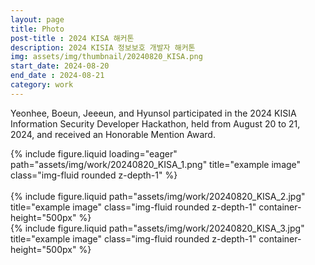 ```yaml
---
layout: page
title: Photo
post-title : 2024 KISA 해커톤
description: 2024 KISIA 정보보호 개발자 해커톤
img: assets/img/thumbnail/20240820_KISA.png
start_date: 2024-08-20
end_date : 2024-08-21
category: work
---
```


Yeonhee, Boeun, Jeeeun, and Hyunsol participated in the 2024 KISIA Information Security Developer Hackathon, held from August 20 to 21, 2024, and received an Honorable Mention Award.

<div class="row">
    <div class="col-sm mt-3 mt-md-0">
        {% include figure.liquid loading="eager" path="assets/img/work/20240820_KISA_1.png" title="example image" class="img-fluid rounded z-depth-1" %}
    </div>
</div>
<br>


<div class="row justify-content-sm-center">
    <div class="col-sm-6 mt-3 mt-md-0">
        {% include figure.liquid path="assets/img/work/20240820_KISA_2.jpg" title="example image" class="img-fluid rounded z-depth-1" container-height="500px" %}
    </div>
    <div class="col-sm-6 mt-3 mt-md-0">
        {% include figure.liquid path="assets/img/work/20240820_KISA_3.jpg" title="example image" class="img-fluid rounded z-depth-1" container-height="500px" %}
    </div>
</div>

